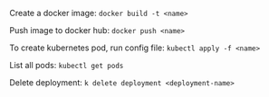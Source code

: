 Create a docker image: `docker build -t <name>`

Push image to docker hub: `docker push <name>`

To create kubernetes pod, run config file: `kubectl apply -f <name>`

List all pods: `kubectl get pods`

Delete deployment: `k delete deployment <deployment-name>`